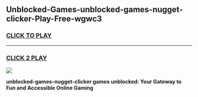 
## Unblocked-Games-unblocked-games-nugget-clicker-Play-Free-wgwc3
<h3>
<a href="https://premium76.site?title=unblocked-games-nugget-clicker&ref=21A">CLICK TO PLAY</a></h3>
<hr>

<h3>
<a href="https://premium76.site?title=unblocked-games-nugget-clicker&ref=21A">CLICK 2 PLAY</a>
  
</h3>

<a href="https://premium76.site?title=unblocked-games-nugget-clicker&ref=21A"><img src="https://clearcache.store/games.png"></a>


**unblocked-games-nugget-clicker games unblocked: Your Gateway to Fun and Accessible Online Gaming**
